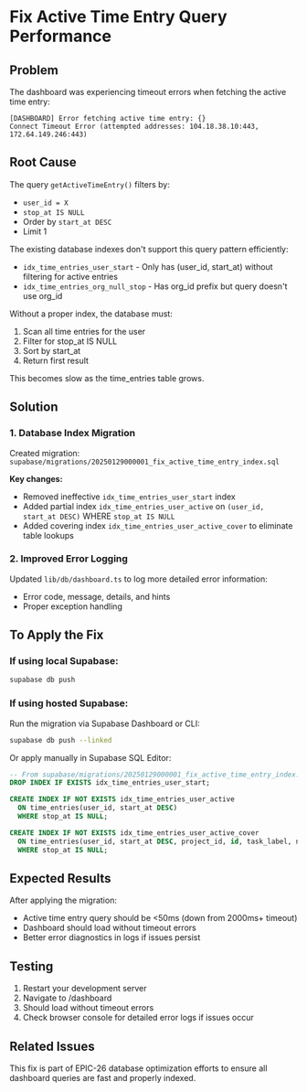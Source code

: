 # Fix Active Time Entry Query Performance

## Problem
The dashboard was experiencing timeout errors when fetching the active time entry:

```
[DASHBOARD] Error fetching active time entry: {}
Connect Timeout Error (attempted addresses: 104.18.38.10:443, 172.64.149.246:443)
```

## Root Cause
The query `getActiveTimeEntry()` filters by:
- `user_id = X`
- `stop_at IS NULL` 
- Order by `start_at DESC`
- Limit 1

The existing database indexes don't support this query pattern efficiently:
- `idx_time_entries_user_start` - Only has (user_id, start_at) without filtering for active entries
- `idx_time_entries_org_null_stop` - Has org_id prefix but query doesn't use org_id

Without a proper index, the database must:
1. Scan all time entries for the user
2. Filter for stop_at IS NULL
3. Sort by start_at
4. Return first result

This becomes slow as the time_entries table grows.

## Solution

### 1. Database Index Migration
Created migration: `supabase/migrations/20250129000001_fix_active_time_entry_index.sql`

**Key changes:**
- Removed ineffective `idx_time_entries_user_start` index
- Added partial index `idx_time_entries_user_active` on `(user_id, start_at DESC)` WHERE `stop_at IS NULL`
- Added covering index `idx_time_entries_user_active_cover` to eliminate table lookups

### 2. Improved Error Logging
Updated `lib/db/dashboard.ts` to log more detailed error information:
- Error code, message, details, and hints
- Proper exception handling

## To Apply the Fix

### If using local Supabase:
```bash
supabase db push
```

### If using hosted Supabase:
Run the migration via Supabase Dashboard or CLI:
```bash
supabase db push --linked
```

Or apply manually in Supabase SQL Editor:
```sql
-- From supabase/migrations/20250129000001_fix_active_time_entry_index.sql
DROP INDEX IF EXISTS idx_time_entries_user_start;

CREATE INDEX IF NOT EXISTS idx_time_entries_user_active 
  ON time_entries(user_id, start_at DESC)
  WHERE stop_at IS NULL;

CREATE INDEX IF NOT EXISTS idx_time_entries_user_active_cover
  ON time_entries(user_id, start_at DESC, project_id, id, task_label, notes)
  WHERE stop_at IS NULL;
```

## Expected Results

After applying the migration:
- Active time entry query should be <50ms (down from 2000ms+ timeout)
- Dashboard should load without timeout errors
- Better error diagnostics in logs if issues persist

## Testing

1. Restart your development server
2. Navigate to /dashboard
3. Should load without timeout errors
4. Check browser console for detailed error logs if issues occur

## Related Issues

This fix is part of EPIC-26 database optimization efforts to ensure all dashboard queries are fast and properly indexed.

